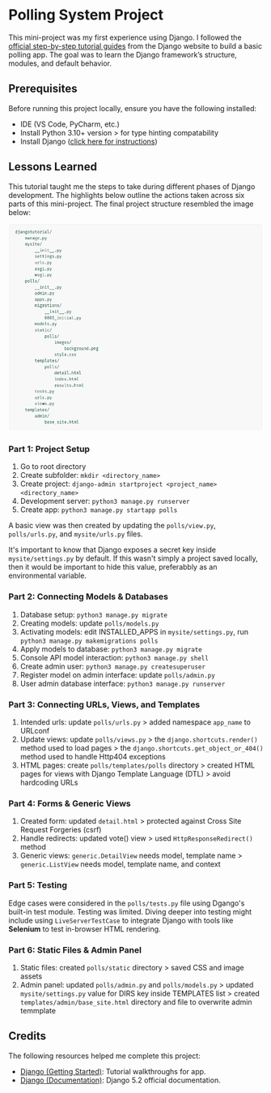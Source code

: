 # Polling System Project

This mini-project was my first experience using Django. I followed the [official step-by-step tutorial guides](https://docs.djangoproject.com/en/5.2/) from the Django website to build a basic polling app. The goal was to learn the Django framework’s structure, modules, and default behavior.

## Prerequisites

Before running this project locally, ensure you have the following installed:

* IDE (VS Code, PyCharm, etc.)
* Install Python 3.10+ version > for type hinting compatability
* Install Django ([click here for instructions](https://www.djangoproject.com/))

## Lessons Learned

This tutorial taught me the steps to take during different phases of Django development. The highlights below outline the actions taken across six parts of this mini-project. The final project structure resembled the image below:

![Project folder structure](demo/project_structure.PNG)

### Part 1: Project Setup

1. Go to root directory
2. Create subfolder: `mkdir <directory_name>`
3. Create project: `django-admin startproject <project_name> <directory_name>`
4. Development server: `python3 manage.py runserver`
5. Create app: `python3 manage.py startapp polls`

A basic view was then created by updating the `polls/view.py`, `polls/urls.py`, and `mysite/urls.py` files.

It's important to know that Django exposes a secret key inside `mysite/settings.py` by default. If this wasn't simply a project saved locally, then it would be important to hide this value, preferabbly as an environmental variable. 

### Part 2: Connecting Models & Databases

1. Database setup: `python3 manage.py migrate`
2. Creating models: update `polls/models.py`
3. Activating models: edit INSTALLED_APPS in `mysite/settings.py`, run `python3 manage.py makemigrations polls`
4. Apply models to database: `python3 manage.py migrate`
5. Console API model interaction: `python3 manage.py shell`
6. Create admin user: `python3 manage.py createsuperuser`
7. Register model on admin interface: update `polls/admin.py`
8. User admin database interface: `python3 manage.py runserver`

### Part 3: Connecting URLs, Views, and Templates

1. Intended urls: update `polls/urls.py` > added namespace `app_name` to URLconf
2. Update views: update `polls/views.py` > the `django.shortcuts.render()` method used to load pages > the `django.shortcuts.get_object_or_404()` method used to handle Http404 exceptions
3. HTML pages: create `polls/templates/polls` directory > created HTML pages for views with Django Template Language (DTL) > avoid hardcoding URLs

### Part 4: Forms & Generic Views

1. Created form: updated `detail.html` > protected against Cross Site Request Forgeries (csrf)
2. Handle redirects: updated vote() view > used `HttpResponseRedirect()` method
3. Generic views: `generic.DetailView` needs model, template name > `generic.ListView` needs model, template name, and context

### Part 5: Testing

Edge cases were considered in the `polls/tests.py` file using Dgango's built-in test module. Testing was limited. Diving deeper into testing might include using `LiveServerTestCase` to integrate Django with tools like **Selenium** to test in-browser HTML rendering.

### Part 6: Static Files & Admin Panel

1. Static files: created `polls/static` directory > saved CSS and image assets
2. Admin panel: updated `polls/admin.py` and `polls/models.py` > updated `mysite/settings.py` value for DIRS key inside TEMPLATES list > created `templates/admin/base_site.html` directory and file to overwrite admin temmplate

## Credits

The following resources helped me complete this project:

* [Django (Getting Started)](https://docs.djangoproject.com/en/5.2/intro/): Tutorial walkthroughs for app.
* [Django (Documentation)](https://docs.djangoproject.com/en/5.2/topics/): Django 5.2 official documentation.